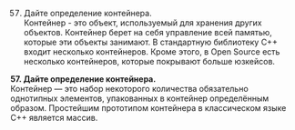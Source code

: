 57. Дайте определение контейнера.  
Контейнер - это объект, используемый для хранения других объектов. Контейнер берет на себя управление всей памятью, которые эти объекты занимают. В стандартную библиотеку C++ входит несколько контейнеров. Кроме этого, в Open Source есть несколько контейнеров, которые покрывают больше юзкейсов.

**57. Дайте определение контейнера.**  
Контейнер — это набор некоторого количества обязательно однотипных элементов, упакованных в контейнер определённым образом. Простейшим прототипом контейнера в классическом языке C++ является массив.
